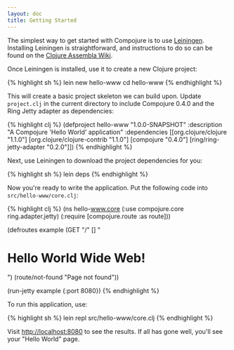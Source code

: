 ```yaml
---
layout: doc
title: Getting Started
---
```


The simplest way to get started with Compojure is to use [Leiningen][1].
Installing Leiningen is straightforward, and instructions to do so can be
found on the [Clojure Assembla Wiki][2].

Once Leiningen is installed, use it to create a new Clojure project:

{% highlight sh %}
lein new hello-www
cd hello-www
{% endhighlight %}

This will create a basic project skeleton we can build upon. Update
`project.clj` in the current directory to include Compojure 0.4.0 and the
Ring Jetty adapter as dependencies:

{% highlight clj %}
(defproject hello-www "1.0.0-SNAPSHOT"
  :description "A Compojure 'Hello World' application"
  :dependencies [[org.clojure/clojure "1.1.0"]
                 [org.clojure/clojure-contrib "1.1.0"]
                 [compojure "0.4.0"]
                 [ring/ring-jetty-adapter "0.2.0"]])
{% endhighlight %}

Next, use Leiningen to download the project dependencies for you:

{% highlight sh %}
lein deps
{% endhighlight %}

Now you're ready to write the application. Put the following code into
`src/hello-www/core.clj`:

{% highlight clj %}
(ns hello-www.core
  (:use compojure.core
        ring.adapter.jetty)
  (:require [compojure.route :as route]))

(defroutes example
  (GET "/" [] "<h1>Hello World Wide Web!</h1>")
  (route/not-found "Page not found"))

(run-jetty example {:port 8080})
{% endhighlight %}

To run this application, use:

{% highlight sh %}
lein repl src/hello-www/core.clj
{% endhighlight %}

Visit <http://localhost:8080> to see the results. If all has gone well, you'll
see your "Hello World" page.

[1]:http://github.com/technomancy/leiningen
[2]:http://www.assembla.com/wiki/show/clojure/Getting_Started_with_Leiningen
